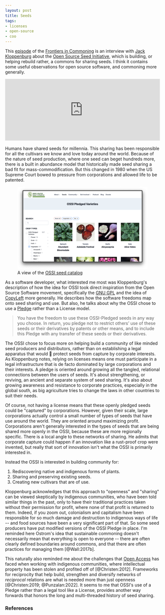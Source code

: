 ```yaml
---
layout: post
title: Seeds
tags:
- licenses
- open-source
- coo
---
```


This [episode] of the [Frontiers in Commoning] is an interview with [Jack Kloppenburg] about the [Open Source Seed Initiative], which is building, or helping rebuild rather, a commons for sharing seeds. I think it contains some useful observations for open source software, and commoning more generally.

<iframe height="200px" width="100%" frameborder="no" scrolling="no" seamless src="https://player.simplecast.com/8002c359-ac32-4624-afa9-cf5c516756f6?dark=true"></iframe>

Humans have shared seeds for millennia. This sharing has been responsible for all the cultivars we know and love today around the world. Because of the nature of seed production, where one seed can beget hundreds more, there is a built in abundance model that historically made seed sharing a bad fit for mass-commodification. But this changed in 1980 when the US Supreme Court bowed to pressure from corporations and allowed life to be patented.

<figure>
  <img class="img-fluid" src="/images/ossi.png">
  <figcaption>A view of the <a href="https://osseeds.org/crop_type/ossi_crops/?ossi-availibility=yes">OSSI seed catalog</a></figcaption>
</figure>

As a software developer, what interested me most was Kloppenburg's description of how the idea for OSSI took direct inspiration from the Open Source Software movement, specifically the [GNU GPL] and the idea of [CopyLeft] more generally. He describes how the software freedoms map onto seed sharing and use. But also, he talks about why the OSSI chose to use a [Pledge] rather than a License model.

> You have the freedom to use these OSSI-Pledged seeds in any way you choose. In return, you pledge not to restrict others’ use of these seeds or their derivatives by patents or other means, and to include this Pledge with any transfer of these seeds or their derivatives.

The OSSI chose to focus more on helping build a community of like minded seed producers and distributors, rather than on establishing a legal apparatus that would 🤞 protect seeds from capture by corporate interests. As Kloppenburg notes, relying on licenses means one must participate in a legal infrastructure that is de facto dominated by large corporations and their interests. A pledge is oriented around growing all the tangled, relational connections between the users of seeds. It's about strengthening, or reviving, an ancient and separate system of seed sharing. It's also about growing awareness and resistance to corporate practices, especially in the global south, as big agriculture tries to change the laws in other countries to suit their needs.

Of course, not having a license means that these openly pledged seeds could be "captured" by corporations. However, given their scale, large corporations actually control a small number of types of seeds that have use around the world. They are oriented around maximizing profit. Corporations aren't generally interested in the types of seeds that are being shared more openly in the OSSI, because these are more regionally specific. There is a local angle to these networks of sharing. He admits that corporate capture could happen if an innovation like a rust-proof crop were invented, but really that sort of innovation isn't what the OSSI is primarily interested in.

Instead the OSSI is interested in building community for:

1. Rediscovering native and indigenous forms of plants.
2. Sharing and preserving existing seeds.
3. Creating new cultivars that are of use.

Kloppenburg acknowledges that this approach to "openness" and "sharing" can be viewed skeptically by indigenous communities, who have been told similar things in the past, only to have their traditional practices taken without their permission for profit, where none of that profit is returned to them. Indeed, if you zoom out, colonialism and capitalism have been responsible for so much damage and destruction to indigenous ways of life -- and food sources have been a very significant part of that. So some seed producers have put modified versions of the OSSI Pledge in place. I'm reminded here Ostrom's idea that sustainable commoning doesn't necessarily mean that everything is open to everyone -- there are often clearly defined boundaries around commons, and that there are often practices for managing them [@Wall:2017b].

This naturally also reminded me about the challenges that [Open Access] has faced when working with indigenous communities, where intellectual property has been stolen and profited off of [@Christen:2012]. Frameworks for reciprocity that help build, strengthen and diversify networks of *reciprocal* relations are what is needed more than just openness [@Christen:2019; @Punzalan:2022]. It seems to me that OSSI's use of a Pledge rather than a legal tool like a License, provides another way forwards that honors the long and multi-threaded history of seed sharing.

### References

[episode]: https://david-bollier.simplecast.com/episodes/jack-kloppenburg-on-sharing-seeds-in-a-world-of-proprietary-agriculture
[Frontiers in Commoning]: https://david-bollier.simplecast.com/
[Open Source Seed Initiative]: https://osseeds.org/
[GNU GPL]: https://en.wikipedia.org/wiki/GNU_General_Public_License
[CopyLeft]: https://en.wikipedia.org/wiki/Copyleft
[Pledge]: https://osseeds.org/ossi-faqs/
[Jack Kloppenburg]: https://dces.wisc.edu/directory/jack-kloppenburg/
[Open Access]: https://en.wikipedia.org/wiki/Open_access
